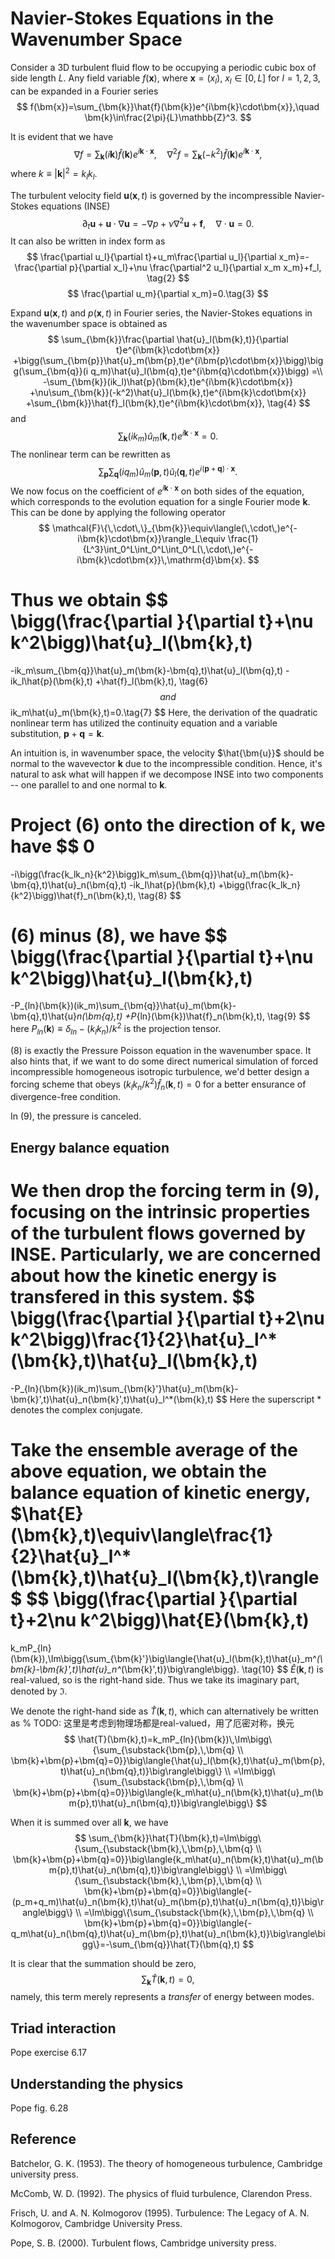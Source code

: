 
# Navier-Stokes Equations in the Wavenumber Space

Consider a 3D turbulent fluid flow to be occupying a periodic cubic box of side length $L$. 
Any field variable $f(\bm{x})$, where $\bm{x}=(x_l),$ $x_l\in[0,L]$ for $l=1,2,3$, can be expanded in a Fourier series
$$
f(\bm{x})=\sum_{\bm{k}}\hat{f}(\bm{k})e^{i\bm{k}\cdot\bm{x}},\quad \bm{k}\in\frac{2\pi}{L}\mathbb{Z}^3.
$$
<!-- TODO: local和global -->

It is evident that we have
$$
\nabla f=\sum_{\bm{k}}(i \bm{k})\hat{f}(\bm{k})e^{i\bm{k}\cdot\bm{x}},\quad \nabla^2 f=\sum_{\bm{k}}(-k^2)\hat{f}(\bm{k})e^{i\bm{k}\cdot\bm{x}},
$$
where $k\equiv|\bm{k}|^2=k_lk_l$.

The turbulent velocity field $\bm{u}(\bm{x},t)$ is governed by the incompressible Navier-Stokes equations (INSE)
$$
\partial_t\bm{u}+\bm{u}\cdot\nabla\bm{u}=-\nabla p+\nu \nabla^2\bm{u}+\bm{f}, \quad
\nabla\cdot\bm{u}=0.\tag{1}
$$
It can also be written in index form as
$$
\frac{\partial u_l}{\partial t}+u_m\frac{\partial u_l}{\partial x_m}=-\frac{\partial p}{\partial x_l}+\nu \frac{\partial^2 u_l}{\partial x_m x_m}+f_l, \tag{2}
$$
$$
\frac{\partial u_m}{\partial x_m}=0.\tag{3}
$$

Expand $\bm{u}(\bm{x},t)$ and $p(\bm{x},t)$ in Fourier series, the Navier-Stokes equations in the wavenumber space is obtained as
$$
\sum_{\bm{k}}\frac{\partial \hat{u}_l(\bm{k},t)}{\partial t}e^{i\bm{k}\cdot\bm{x}}
+\bigg(\sum_{\bm{p}}\hat{u}_m(\bm{p},t)e^{i\bm{p}\cdot\bm{x}}\bigg)\bigg(\sum_{\bm{q}}(i q_m)\hat{u}_l(\bm{q},t)e^{i\bm{q}\cdot\bm{x}}\bigg)
=\\
-\sum_{\bm{k}}(ik_l)\hat{p}(\bm{k},t)e^{i\bm{k}\cdot\bm{x}}
+\nu\sum_{\bm{k}}(-k^2)\hat{u}_l(\bm{k},t)e^{i\bm{k}\cdot\bm{x}}
+\sum_{\bm{k}}\hat{f}_l(\bm{k},t)e^{i\bm{k}\cdot\bm{x}}, \tag{4}
$$
and
$$
\sum_{\bm{k}}(ik_m)\hat{u}_m(\bm{k},t)e^{i\bm{k}\cdot\bm{x}}=0. \tag{5}
$$
The nonlinear term can be rewritten as 
$$
\sum_{\bm{p}}\sum_{\bm{q}}(iq_m)\hat{u}_m(\bm{p},t)\hat{u}_l(\bm{q},t)e^{i(\bm{p}+\bm{q})\cdot\bm{x}}.
$$
We now focus on the coefficient of $e^{i\bm{k}\cdot\bm{x}}$ on both sides of the equation, which corresponds to the evolution equation for a single Fourier mode $\bm{k}$. This can be done by applying the following operator 
$$
\mathcal{F}\{\,\cdot\,\}_{\bm{k}}\equiv\langle(\,\cdot\,)e^{-i\bm{k}\cdot\bm{x}}\rangle_L\equiv \frac{1}{L^3}\int_0^L\int_0^L\int_0^L(\,\cdot\,)e^{-i\bm{k}\cdot\bm{x}}\,\mathrm{d}\bm{x}.
$$ 
<!-- TODO: 这里得说Fourier mode的正交性 -->
Thus we obtain
$$
\bigg(\frac{\partial }{\partial t}+\nu k^2\bigg)\hat{u}_l(\bm{k},t)
=
-ik_m\sum_{\bm{q}}\hat{u}_m(\bm{k}-\bm{q},t)\hat{u}_l(\bm{q},t)
-ik_l\hat{p}(\bm{k},t)
+\hat{f}_l(\bm{k},t),
\tag{6}
$$
and 
$$
ik_m\hat{u}_m(\bm{k},t)=0.\tag{7}
$$
Here, the derivation of the quadratic nonlinear term has utilized the continuity equation and a variable substitution, $\bm{p}+\bm{q}=\bm{k}$.

An intuition is, in wavenumber space, the velocity $\hat{\bm{u}}$ should be normal to the wavevector $\bm{k}$ due to the incompressible condition. Hence, it's natural to ask what will happen if we decompose INSE into two components -- one parallel to and one normal to $\bm{k}$.

Project (6) onto the direction of $\bm{k}$, we have
$$
0
=
-i\bigg(\frac{k_lk_n}{k^2}\bigg)k_m\sum_{\bm{q}}\hat{u}_m(\bm{k}-\bm{q},t)\hat{u}_n(\bm{q},t)
-ik_l\hat{p}(\bm{k},t)
+\bigg(\frac{k_lk_n}{k^2}\bigg)\hat{f}_n(\bm{k},t),
\tag{8}
$$

(6) minus (8), we have
$$
\bigg(\frac{\partial }{\partial t}+\nu k^2\bigg)\hat{u}_l(\bm{k},t)
=
-P_{ln}(\bm{k})(ik_m)\sum_{\bm{q}}\hat{u}_m(\bm{k}-\bm{q},t)\hat{u}_n(\bm{q},t)
+P_{ln}(\bm{k})\hat{f}_n(\bm{k},t),
\tag{9}
$$
here $P_{ln}(\bm{k})\equiv\delta_{ln}-{(k_lk_n)}/{k^2}$ is the projection tensor.

(8) is exactly the Pressure Poisson equation in the wavenumber space. It also hints that, if we want to do some direct numerical simulation of forced incompressible homogeneous isotropic turbulence, we'd better design a forcing scheme that obeys $({k_lk_n}/{k^2})\hat{f}_n(\bm{k},t)=0$ for a better ensurance of divergence-free condition.

In (9), the pressure is canceled.

## Energy balance equation

We then drop the forcing term in (9), focusing on the intrinsic properties of the turbulent flows governed by INSE.
Particularly, we are concerned about how the kinetic energy is transfered in this system.
$$
\bigg(\frac{\partial }{\partial t}+2\nu k^2\bigg)\frac{1}{2}\hat{u}_l^*(\bm{k},t)\hat{u}_l(\bm{k},t)
=
-P_{ln}(\bm{k})(ik_m)\sum_{\bm{k}'}\hat{u}_m(\bm{k}-\bm{k}',t)\hat{u}_n(\bm{k}',t)\hat{u}_l^*(\bm{k},t)
$$
Here the superscript * denotes the complex conjugate.

Take the ensemble average of the above equation, we obtain the balance equation of kinetic energy, $\hat{E}(\bm{k},t)\equiv\langle\frac{1}{2}\hat{u}_l^*(\bm{k},t)\hat{u}_l(\bm{k},t)\rangle$
$$
\bigg(\frac{\partial }{\partial t}+2\nu k^2\bigg)\hat{E}(\bm{k},t)
=
k_mP_{ln}(\bm{k})\,\Im\bigg\{\sum_{\bm{k}'}\big\langle{\hat{u}_l(\bm{k},t)\hat{u}_m^*(\bm{k}-\bm{k}',t)\hat{u}_n^*(\bm{k}',t)}\big\rangle\bigg\}.
\tag{10}
$$
$\hat{E}(\bm{k},t)$ is real-valued, so is the right-hand side. Thus we take its imaginary part, denoted by $\Im$.

We denote the right-hand side as $\hat{T}(\bm{k},t)$, which can alternatively be written as % TODO: 这里是考虑到物理场都是real-valued，用了厄密对称，换元
$$
\hat{T}(\bm{k},t)=k_mP_{ln}(\bm{k})\,\Im\bigg\{\sum_{\substack{\bm{p},\,\bm{q} \\ \bm{k}+\bm{p}+\bm{q}=0}}\big\langle{\hat{u}_l(\bm{k},t)\hat{u}_m(\bm{p},t)\hat{u}_n(\bm{q},t)}\big\rangle\bigg\} \\
=\Im\bigg\{\sum_{\substack{\bm{p},\,\bm{q} \\ \bm{k}+\bm{p}+\bm{q}=0}}\big\langle{k_m\hat{u}_n(\bm{k},t)\hat{u}_m(\bm{p},t)\hat{u}_n(\bm{q},t)}\big\rangle\bigg\}
$$

When it is summed over all $\bm{k}$, we have
$$
\sum_{\bm{k}}\hat{T}(\bm{k},t)=\Im\bigg\{\sum_{\substack{\bm{k},\,\bm{p},\,\bm{q} \\ \bm{k}+\bm{p}+\bm{q}=0}}\big\langle{k_m\hat{u}_n(\bm{k},t)\hat{u}_m(\bm{p},t)\hat{u}_n(\bm{q},t)}\big\rangle\bigg\} \\
=\Im\bigg\{\sum_{\substack{\bm{k},\,\bm{p},\,\bm{q} \\ \bm{k}+\bm{p}+\bm{q}=0}}\big\langle{-(p_m+q_m)\hat{u}_n(\bm{k},t)\hat{u}_m(\bm{p},t)\hat{u}_n(\bm{q},t)}\big\rangle\bigg\} \\
=\Im\bigg\{\sum_{\substack{\bm{k},\,\bm{p},\,\bm{q} \\ \bm{k}+\bm{p}+\bm{q}=0}}\big\langle{-q_m\hat{u}_n(\bm{q},t)\hat{u}_m(\bm{p},t)\hat{u}_n(\bm{k},t)}\big\rangle\bigg\}=-\sum_{\bm{q}}\hat{T}(\bm{q},t)
$$

It is clear that the summation should be zero, 
$$
\sum_{\bm{k}}\hat{T}(\bm{k},t)=0,
\tag{11}
$$
namely, this term merely represents a *transfer* of energy between modes.

## Triad interaction

Pope exercise 6.17

## Understanding the physics

Pope fig. 6.28

## Reference

Batchelor, G. K. (1953). The theory of homogeneous turbulence, Cambridge university press.
	
McComb, W. D. (1992). The physics of fluid turbulence, Clarendon Press.
	
Frisch, U. and A. N. Kolmogorov (1995). Turbulence: The Legacy of A. N. Kolmogorov, Cambridge University Press.

Pope, S. B. (2000). Turbulent flows, Cambridge university press.
	
